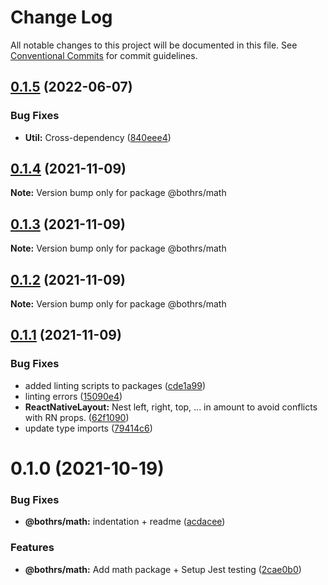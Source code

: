 # Change Log

All notable changes to this project will be documented in this file.
See [Conventional Commits](https://conventionalcommits.org) for commit guidelines.

## [0.1.5](https://github.com/bothrs/open-source/compare/@bothrs/math@0.1.4...@bothrs/math@0.1.5) (2022-06-07)


### Bug Fixes

* **Util:** Cross-dependency ([840eee4](https://github.com/bothrs/open-source/commit/840eee4214dbcaa3b754d4ba9a329561acd95456))





## [0.1.4](https://github.com/bothrs/open-source/compare/@bothrs/math@0.1.3...@bothrs/math@0.1.4) (2021-11-09)

**Note:** Version bump only for package @bothrs/math





## [0.1.3](https://github.com/bothrs/open-source/compare/@bothrs/math@0.1.2...@bothrs/math@0.1.3) (2021-11-09)

**Note:** Version bump only for package @bothrs/math





## [0.1.2](https://github.com/bothrs/open-source/compare/@bothrs/math@0.1.1...@bothrs/math@0.1.2) (2021-11-09)

**Note:** Version bump only for package @bothrs/math





## [0.1.1](https://github.com/bothrs/open-source/compare/@bothrs/math@0.1.0...@bothrs/math@0.1.1) (2021-11-09)


### Bug Fixes

* added linting scripts to packages ([cde1a99](https://github.com/bothrs/open-source/commit/cde1a993cf288d42541e8750dc247199cae5c493))
* linting errors ([15090e4](https://github.com/bothrs/open-source/commit/15090e4dd0bbf500bfe8315d973a0c33afc42e5a))
* **ReactNativeLayout:** Nest left, right, top, ... in amount to avoid conflicts with RN props. ([62f1090](https://github.com/bothrs/open-source/commit/62f1090f60c8d7bb121a68bce40b48f1dfd03098))
* update type imports ([79414c6](https://github.com/bothrs/open-source/commit/79414c6a263ecc4408306515fe171a94824f1ec5))





# 0.1.0 (2021-10-19)


### Bug Fixes

* **@bothrs/math:** indentation + readme ([acdacee](https://github.com/bothrs/open-source/commit/acdacee9e340d831ec5952c464d97c74407e1dde))


### Features

* **@bothrs/math:** Add math package + Setup Jest testing ([2cae0b0](https://github.com/bothrs/open-source/commit/2cae0b08b01087aadeeec4938bb062b43ccd9cf9))
